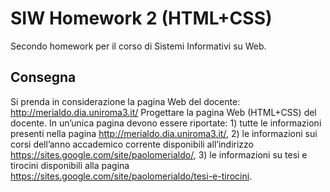 # SIW Homework 2 (HTML+CSS)

Secondo homework per il corso di Sistemi Informativi su Web.

## Consegna
Si prenda in considerazione la pagina Web del docente: http://merialdo.dia.uniroma3.it/
Progettare la pagina Web (HTML+CSS) del docente. In un’unica pagina devono essere riportate: 1) tutte le
informazioni presenti nella pagina http://merialdo.dia.uniroma3.it/, 2) le informazioni sui corsi dell’anno
accademico corrente disponibili all’indirizzo https://sites.google.com/site/paolomerialdo/, 3) le informazioni
su tesi e tirocini disponibili alla pagina https://sites.google.com/site/paolomerialdo/tesi-e-tirocini.